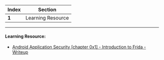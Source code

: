 Index | Section
---   | ---
**1** | Learning Resource

---

#### Learning Resource:

* [Android Application Security [chapter 0x1] - Introduction to Frida - Writeup](https://mobappsecurity.github.io/blog/android_application_security/2021/03/25/android_application_security_chapter_0x1.html)
